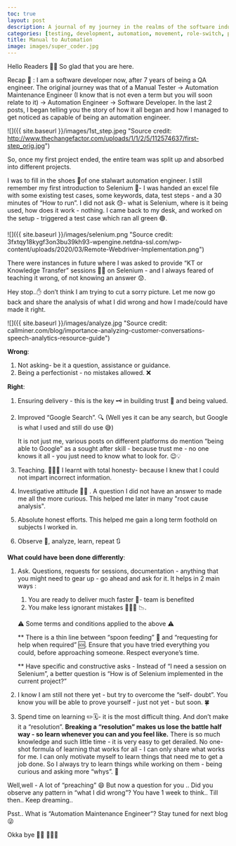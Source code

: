 ```yaml
---
toc: true
layout: post
description: A journal of my journey in the realms of the software industry.
categories: [testing, development, automation, movement, role-switch, personal]
title: Manual to Automation
image: images/super_coder.jpg
---
```


Hello Readers 👋🏼 So glad that you are here. 

Recap 📜 : I am a software developer now, after 7 years of being a QA engineer. The original journey was that of a Manual Tester → Automation Maintenance Engineer (I know that is not even a term but you will soon relate to it) → Automation Engineer → Software Developer. In the last 2 posts, I began telling you the story of how it all began and how I managed to get noticed as capable of being an automation engineer.

![]({{ site.baseurl }}/images/1st_step.jpeg "Source credit: http://www.thechangefactor.com/uploads/1/1/2/5/112574637/first-step_orig.jpg")


So, once my first project ended, the entire team was split up and absorbed into different projects. 

I was to fill in the shoes 👠of one stalwart automation engineer. I still remember my first introduction to Selenium 🤖- I was handed an excel file with some existing test cases, some keywords, data, test steps - and a 30 minutes of “How to run”. I did not ask 😓- what is Selenium, where is it being used, how does it work - nothing. I came back to my desk, and worked on the setup - triggered a test case which ran all green 🟢. 

![]({{ site.baseurl }}/images/selenium.png "Source credit: 3fxtqy18kygf3on3bu39kh93-wpengine.netdna-ssl.com/wp-content/uploads/2020/03/Remote-Webdriver-Implementation.png")

There were instances in future where I was asked to provide “KT or Knowledge Transfer” sessions 👩‍🏫 on Selenium - and I always feared of teaching it wrong, of not knowing an answer 😟.

Hey stop..✋ don’t think I am trying to cut a sorry picture. Let me now go back and share the analysis of what I did wrong and how I made/could have made it right.

![]({{ site.baseurl }}/images/analyze.jpg "Source credit: callminer.com/blog/importance-analyzing-customer-conversations-speech-analytics-resource-guide")

**Wrong**: 

1. Not asking- be it a question, assistance or guidance.
2. Being a perfectionist - no mistakes allowed. ❌

**Right**:

1. Ensuring delivery - this is the key 🗝️ in building trust 🤝 and being valued.
2. Improved “Google Search”. 🔍 (Well yes it can be any search, but Google is what I used and still do use 😅)
    
    It is not just me, various posts on different platforms do mention “being able to Google” as a sought after skill - because trust me - no one knows it all - you just need to know what to look for. 😉💡
    
3. Teaching. 👩🏻‍🏫 I learnt with total honesty- because I knew that I could not impart incorrect information.
4. Investigative attitude 🕵🏼 . A question I did not have an answer to made me all the more curious. This helped me later in many "root cause analysis".
5. Absolute honest efforts. This helped me gain a long term foothold on subjects I worked in.
6. Observe 👀, analyze, learn, repeat 🔃

**What could have been done differently**:

1. Ask. Questions, requests for sessions, documentation - anything that you might need to gear up - go ahead and ask for it. It helps in 2 main ways :
    1. You are ready to deliver much faster 🚀- team is benefited 
    2. You make less ignorant mistakes 🤦🏽‍♀️ 📉.

    ⚠️ Some terms and conditions applied to the above ⚠️

    ** There is a thin line between “spoon feeding” 🥣 and “requesting for help when required” 🆘. Ensure that you have tried everything you could, before approaching someone. Respect everyone’s time.

    ** Have specific and constructive asks - Instead of “I need a session on Selenium”, a better question is “How is <some concept> of Selenium implemented in the current project?”
2. I know I am still not there yet - but try to overcome the “self- doubt”. You know you will be able to prove yourself - just not yet - but soon. 🍀
3. Spend time on learning ✏️🗓️- it is the most difficult thing. And don’t make it a “resolution”. **Breaking a “resolution” makes us lose the battle half way - so learn whenever you can and you feel like.** There is so much knowledge and such little time - it is very easy to get derailed. No one-shot formula of learning that works for all - I can only share what works for me. I can only motivate myself to learn things that need me to get a job done. So I always try to learn things while working on them - being curious and asking more “whys”. 🤔

Well,well - A lot of “preaching” 😄 But now a question for you .. Did you observe any pattern in “what I did wrong”? You have 1 week to think.. Till then.. Keep dreaming.. 

Psst.. What is “Automation Maintenance Engineer”? Stay tuned for next blog 😜

Okka bye 👋🏼 👩🏻‍💻